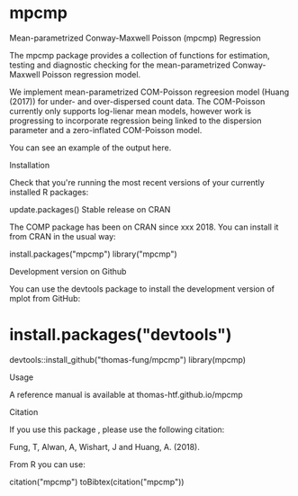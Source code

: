# mpcmp
Mean-parametrized Conway-Maxwell Poisson (mpcmp) Regression

The mpcmp package provides a collection of functions for estimation, testing and diagnostic checking for the mean-parametrized Conway-Maxwell Poisson regression model. 

We implement mean-parametrized COM-Poisson regreesion model (Huang (2017)) for under- and over-dispersed count data. The COM-Poisson currently only supports log-lienar mean models, however work is progressing to incorporate regression being linked to the dispersion parameter and a zero-inflated COM-Poisson model. 

You can see an example of the output here.

Installation

Check that you're running the most recent versions of your currently installed R packages:

update.packages()
Stable release on CRAN

The COMP package has been on CRAN since xxx 2018. You can install it from CRAN in the usual way:

install.packages("mpcmp")
library("mpcmp")

Development version on Github

You can use the devtools package to install the development version of mplot from GitHub:

# install.packages("devtools")
devtools::install_github("thomas-fung/mpcmp")
library(mpcmp)

Usage

A reference manual is available at thomas-htf.github.io/mpcmp

Citation

If you use this package , please use the following citation:

Fung, T, Alwan, A, Wishart, J and Huang, A. (2018). 

From R you can use:

citation("mpcmp")
toBibtex(citation("mpcmp"))
